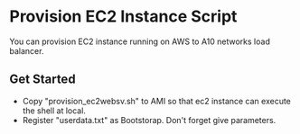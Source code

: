 # Provision EC2 Instance Script

You can provision EC2 instance running on AWS to A10 networks load balancer.

## Get Started
* Copy "provision_ec2websv.sh" to AMI so that ec2 instance can execute the shell at local.
* Register "userdata.txt" as Bootstorap. Don't forget give parameters.
